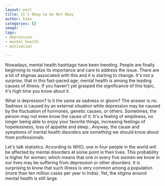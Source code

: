```yaml
---
layout: post
title: It's Okay to be Not Okay
author: hiba
categories: []
image: ''
tags:
- depression
- mental health
- motivation

---
```

Nowadays, mental health hashtags have been trending. People are finally beginning to realize its importance and care to address the issue.  There are a lot of stigmas associated with this and it is starting to change. It's not a surprise, that in this fast-paced age, mental health is among the leading causes of illness. If you haven't yet grasped the significance of this topic, it's high time you know about it.

What is depression? Is it the same as sadness or gloom? The answer is no. Sadness is caused by an external situation while depression may be caused by the fluctuation of hormones, genetic causes, or others. Sometimes, the person may not even know the cause of it. It's a feeling of emptiness, no longer being able to enjoy your favorite things, increasing feelings of hopelessness, loss of appetite and sleep...Anyway, the cause and symptoms of mental health disorders are something we should know about from professionals.

Let's talk statistics. According to WHO, one in four people in the world will be affected by mental disorders at some point in their lives. This probability is higher for women; which means that one in every five women we know in our lives may be suffering from depression or other disorders. It is surprising to know that such illness is very common among a population (more than ten million cases per year in India). Yet, the stigma around mental health is still large.